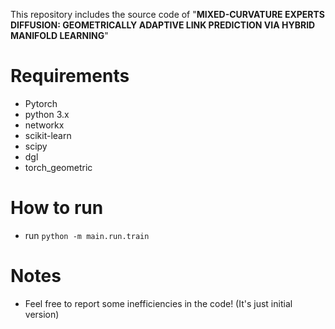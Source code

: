 This repository includes the source code of "**MIXED-CURVATURE EXPERTS DIFFUSION: GEOMETRICALLY ADAPTIVE LINK PREDICTION VIA HYBRID MANIFOLD LEARNING**"

# Requirements

* Pytorch 
* python 3.x
* networkx
* scikit-learn
* scipy
* dgl
* torch_geometric

# How to run
* run `python -m main.run.train`

# Notes

* Feel free to report some inefficiencies in the code! (It's just initial version)
